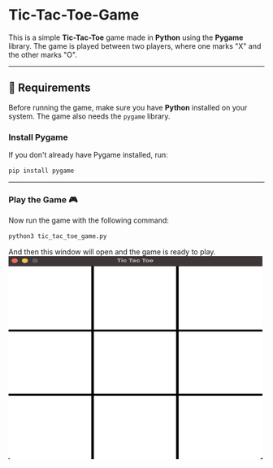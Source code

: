 # Tic-Tac-Toe-Game
This is a simple **Tic-Tac-Toe** game made in **Python** using the **Pygame** library. The game is played between two players, where one marks "X" and the other marks "O".

---

## 📌 Requirements

Before running the game, make sure you have **Python** installed on your system. The game also needs the `pygame` library.

### **Install Pygame**
If you don't already have Pygame installed, run:
```bash
pip install pygame
```

---

### Play the Game 🎮
Now run the game with the following command:
```bash
python3 tic_tac_toe_game.py
```

And then this window will open and the game is ready to play.
<img src="Screenshot/Game.png" width="500" height="400">
